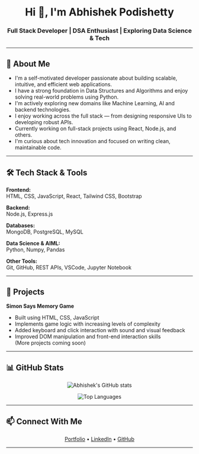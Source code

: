 <h1 align="center">Hi 👋, I'm Abhishek Podishetty</h1>
<h3 align="center">Full Stack Developer | DSA Enthusiast | Exploring Data Science & Tech</h3>

---

## 🚀 About Me

- I'm a self-motivated developer passionate about building scalable, intuitive, and efficient web applications.
- I have a strong foundation in Data Structures and Algorithms and enjoy solving real-world problems using Python.
- I'm actively exploring new domains like Machine Learning, AI and backend technologies.
- I enjoy working across the full stack — from designing responsive UIs to developing robust APIs.
- Currently working on full-stack projects using React, Node.js, and others.
- I'm curious about tech innovation and focused on writing clean, maintainable code.

---

## 🛠 Tech Stack & Tools

**Frontend:**  
HTML, CSS, JavaScript, React, Tailwind CSS, Bootstrap

**Backend:**  
Node.js, Express.js

**Databases:**  
MongoDB, PostgreSQL, MySQL

**Data Science & AIML:**  
Python, Numpy, Pandas

**Other Tools:**  
Git, GitHub, REST APIs, VSCode, Jupyter Notebook

---

## 📂 Projects

**Simon Says Memory Game**  
- Built using HTML, CSS, JavaScript  
- Implements game logic with increasing levels of complexity  
- Added keyboard and click interaction with sound and visual feedback  
- Improved DOM manipulation and front-end interaction skills  
(More projects coming soon)
---

## 📊 GitHub Stats

<p align="center">
  <img src="https://github-readme-stats.vercel.app/api?username=Abhishek200559&show_icons=true&theme=default" alt="Abhishek's GitHub stats" />
</p>

<p align="center">
  <img src="https://github-readme-stats.vercel.app/api/top-langs/?username=Abhishek200559&layout=compact&theme=default" alt="Top Languages" />
</p>

---

## 📫 Connect With Me

<p align="center">
  <a href="https://abhishek-podishetty.vercel.app/">Portfolio</a> • 
  <a href="https://www.linkedin.com/in/abhishekpodishetty/">LinkedIn</a> • 
  <a href="https://github.com/Abhishek200559">GitHub</a>
</p>

---
